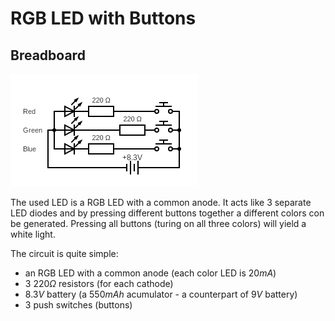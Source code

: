 # RGB LED with Buttons

## Breadboard

[![LED with a button and two Capacitors](./circuit.png)](https://www.circuit-diagram.org/editor/)

The used LED is a RGB LED with a common anode. It acts like 3 separate LED diodes and by pressing different buttons together a different colors con be generated. Pressing all buttons (turing on all three colors) will yield a white light.

The circuit is quite simple:
 * an RGB LED with a common anode (each color LED is $20mA$)
 * 3 $220\Omega$ resistors (for each cathode)
 * $8.3V$ battery (a $550mAh$ acumulator - a counterpart of $9V$
 battery)
 * 3 push switches (buttons)
 